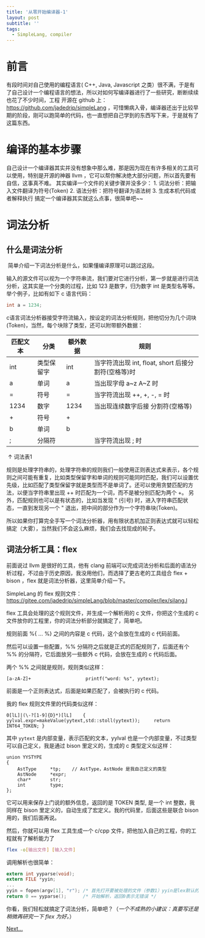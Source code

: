 ```yaml
---
title: '从零开始编译器-1'
layout: post
subtitle: ''
tags:
  - SimpleLang, compiler
---
```




# 前言

有段时间对自己使用的编程语言( C++, Java, Javascript 之类）很不满，于是有了自己设计一个编程语言的想法，所以对如何写编译器进行了一些研究，断断续续也花了不少时间，工程 开源在 github 上：https://github.com/jadedrip/simpleLang ，可惜懒病入骨，编译器还出于比较早期的阶段，刚可以跑简单的代码，也一直想把自己学到的东西写下来，于是就有了这篇东西。

# 编译的基本步骤

自己设计一个编译器其实并没有想象中那么难，那是因为现在有许多相关的工具可以使用，特别是开源的神器 llvm ，它可以帮你解决绝大部分问题，所以首先要有自信，这事真不难。
其实编译一个文件的关键步骤并没多少：
	1. 词法分析：把输入文件翻译为符号(Token)
	2. 语法分析：把符号翻译为语法树
	3. 生成本机代码或者解释执行
搞定一个编译器其实就这么点事，很简单吧~~

# 词法分析
## 什么是词法分析

​		简单介绍一下词法分析是什么，如果懂编译原理可以跳过这段。

​		输入的源文件可以视为一个字符串流，我们要对它进行分析，第一步就是进行词法分析，这其实是一个分类的过程，比如 123 是数字，归为数字 int 是类型名等等。
举个例子，比如有如下 c 语言代码：

```	c
int a = 1234;
```

​		c语言词法分析器接受字符流输入，按设定的词法分析规则，把他切分为几个词块(Token)，当然，每个块除了类型，还可以附带额外数据：

| 匹配文本 |  分类    |   额外数据   |   规则   |
| -------- | ---- | ---- | ---- |
|	int |	类型保留字	|  int |	当字符流出现 int, float, short 后接分割符(空格等)时 |
|	a	| 单词	| a |	当出现字母 a~z A~Z 时 |
|	= |	符号	| =	| 当字符流出现 ++, +, -, = 时 |
|	1234 |	数字	| 1234 |	当出现连续数字后接 分割符(空格等) |
|+| 符号 | + |
| b | 单词 | b |
|	; |	分隔符 | |		当字符流出现 ; 时 |

​							↑ 词法表1 

规则是处理字符串的，处理字符串的规则我们一般使用正则表达式来表示，各个规则之间可能有重复，比如类型保留字和单词的规则可能同时匹配，我们可以设置优先级，比如匹配了类型保留字就是类型而不是单词了。还可以使用贪婪匹配的方法，以便当字符串里出现 ++ 时匹配为一个词，而不是被分别匹配为两个 +。
		另外，匹配规则也可以是有状态的，比如当发现 " (引号) 时，进入字符串匹配状态，一直到发现另一个 " 退出，把中间的部分作为一个字符串块(Token)。

​		所以如果你打算完全手写一个词法分析器，用有限状态机加正则表达式就可以轻松搞定（大雾），当然我们不会这么麻烦，我们会去找现成的轮子。

## 词法分析工具：flex

前面说过 llvm 是很好的工具，他有 clang 前端可以完成词法分析和后面的语法分析过程，不过由于历史原因，我没用他们，而选择了更古老的工具组合 flex + bison ，flex 就是词法分析器，这里简单介绍一下。

SimpleLang 的 flex 规则文件： https://gitee.com/jadedrip/simpleLang/blob/master/compiler/lex/silang.l

flex 工具会处理的这个规则文件，并生成一个解析用的 c 文件，你把这个生成的 c 文件放你的工程里，你的词法分析部分就搞定了，简单吧。

规则前面 %{ ... %} 之间的内容是 c 代码，这个会放在生成的 c 代码前面。

然后可以设置一些配置，%% 分隔符之后就是正式的匹配规则了，后面还有个 %% 的分隔符，它后面放另一些额外 c 代码，会放在生成的 c 代码后面。

 两个 %% 之间就是规则，规则类似这样：

```
[a-zA-Z]+                    printf("word: %s", yytext);
```

前面是一个正则表达式，后面是如果匹配了，会被执行的 c 代码。

我的 flex 规则文件里的代码类似这样：


```
0[lL]|(\-?[1-9]{D}*)[lL]	{ yylval.expr=makeValue(yytext,std::stoll(yytext));		return INT64_TOKEN; } 
```

其中 `yytext` 是内部变量，表示匹配的文本，yylval 也是一个内部变量，不过类型可以自己定义，我是通过 bison 里定义的，生成的 c 类型定义似这样：

```
union YYSTYPE
{
	AstType		*tp;	// AstType，AstNode 是我自己定义的类型
	AstNode		*expr;
	char*		str;
	int			type;
};
```

它可以用来保存上门说的额外信息，返回的是 TOKEN 类型, 是一个 int 整数，我同样在 bison 里定义的，自动生成了宏定义。我的代码里，后面这些是联合 bison 用的，我们后面再说。

然后，你就可以用 flex 工具生成一个 c/cpp 文件，把他加入自己的工程，你的工程就有了解析能力了

```bash
flex -o[输出文件] [输入文件]
```

 调用解析也很简单：

```c
extern int yyparse(void);
extern FILE *yyin;
...
yyin = fopen(argv[1], "r"); /* 首先打开要被处理的文件（参数1）yyin是lex默认的文件输入指针，设置了则不处理控制台输入 */
return 0 == yyparse(); 		/* 开始解析，返回0表示无错误 */
```

你看，我们轻松就搞定了词法分析，简单吧？（*一个不成熟的小建议：真要写还是稍微再研究一下 flex 为好。*）

[Next...](http://jadedrip.github.io/2021/03/04/zero-compile-2/)

